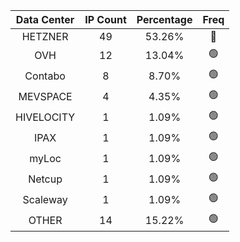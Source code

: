 | Data Center | IP Count | Percentage | Freq |
|:------------:|:--------:|:-----------:|:-----:|
| HETZNER | 49 | 53.26% | 🔴 |
| OVH | 12 | 13.04% | 🟢 |
| Contabo | 8 | 8.70% | 🟢 |
| MEVSPACE | 4 | 4.35% | 🟢 |
| HIVELOCITY | 1 | 1.09% | 🟢 |
| IPAX | 1 | 1.09% | 🟢 |
| myLoc | 1 | 1.09% | 🟢 |
| Netcup | 1 | 1.09% | 🟢 |
| Scaleway | 1 | 1.09% | 🟢 |
| OTHER | 14 | 15.22% | 🟢 |